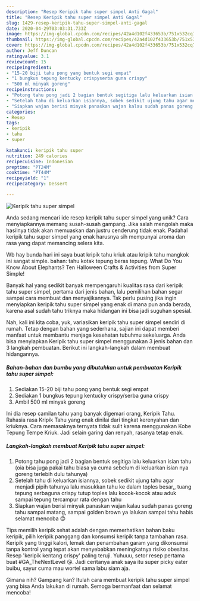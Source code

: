 ```yaml
---
description: "Resep Keripik tahu super simpel Anti Gagal"
title: "Resep Keripik tahu super simpel Anti Gagal"
slug: 1429-resep-keripik-tahu-super-simpel-anti-gagal
date: 2020-04-29T03:03:31.733Z
image: https://img-global.cpcdn.com/recipes/42a4d102f433653b/751x532cq70/keripik-tahu-super-simpel-foto-resep-utama.jpg
thumbnail: https://img-global.cpcdn.com/recipes/42a4d102f433653b/751x532cq70/keripik-tahu-super-simpel-foto-resep-utama.jpg
cover: https://img-global.cpcdn.com/recipes/42a4d102f433653b/751x532cq70/keripik-tahu-super-simpel-foto-resep-utama.jpg
author: Jeff Duncan
ratingvalue: 3.1
reviewcount: 15
recipeingredient:
- "15-20 biji tahu pong yang bentuk segi empat"
- "1 bungkus tepung kentucky crispyserba guna crispy"
- "500 ml minyak goreng"
recipeinstructions:
- "Potong tahu pong jadi 2 bagian bentuk segitiga lalu keluarkan isian tahu (oia bisa juga pakai tahu biasa ya cuma sebelum di keluarkan isian nya goreng terlebih dulu tahunya)"
- "Setelah tahu di keluarkan isiannya, sobek sedikit ujung tahu agar menjadi pipih tahunya lalu masukkan tahu ke dalam toples besar,, tuang tepung serbaguna crispy tutup toples lalu kocok-kocok atau aduk sampai tepung tercampur rata dengan tahu"
- "Siapkan wajan berisi minyak panaskan wajan kalau sudah panas goreng tahu sampai matang, sampai golden brown ya lalukan sampai tahu habis selamat mencoba 😊"
categories:
- Resep
tags:
- keripik
- tahu
- super

katakunci: keripik tahu super 
nutrition: 249 calories
recipecuisine: Indonesian
preptime: "PT24M"
cooktime: "PT44M"
recipeyield: "1"
recipecategory: Dessert

---
```



![Keripik tahu super simpel](https://img-global.cpcdn.com/recipes/42a4d102f433653b/751x532cq70/keripik-tahu-super-simpel-foto-resep-utama.jpg)

Anda sedang mencari ide resep keripik tahu super simpel yang unik? Cara menyiapkannya memang susah-susah gampang. Jika salah mengolah maka hasilnya tidak akan memuaskan dan justru cenderung tidak enak. Padahal keripik tahu super simpel yang enak harusnya sih mempunyai aroma dan rasa yang dapat memancing selera kita.

Wb hay bunda hari ini saya buat kripik tahu kriuk atau kripik tahu mangkok ini sangat simple. bahan: tahu kotak tepung beras tepung. What Do You Know About Elephants? Ten Halloween Crafts &amp; Activities from Super Simple!

Banyak hal yang sedikit banyak mempengaruhi kualitas rasa dari keripik tahu super simpel, pertama dari jenis bahan, lalu pemilihan bahan segar sampai cara membuat dan menyajikannya. Tak perlu pusing jika ingin menyiapkan keripik tahu super simpel yang enak di mana pun anda berada, karena asal sudah tahu triknya maka hidangan ini bisa jadi suguhan spesial.


Nah, kali ini kita coba, yuk, variasikan keripik tahu super simpel sendiri di rumah. Tetap dengan bahan yang sederhana, sajian ini dapat memberi manfaat untuk membantu menjaga kesehatan tubuhmu sekeluarga. Anda bisa menyiapkan Keripik tahu super simpel menggunakan 3 jenis bahan dan 3 langkah pembuatan. Berikut ini langkah-langkah dalam membuat hidangannya.

<!--inarticleads1-->

##### Bahan-bahan dan bumbu yang dibutuhkan untuk pembuatan Keripik tahu super simpel:

1. Sediakan 15-20 biji tahu pong yang bentuk segi empat
1. Sediakan 1 bungkus tepung kentucky crispy/serba guna crispy
1. Ambil 500 ml minyak goreng


Ini dia resep camilan tahu yang banyak digemari orang, Keripik Tahu. Rahasia rasa Kripik Tahu yang enak dinilai dari tingkat kerenyahan dan kriuknya. Cara memasaknya ternyata tidak sulit karena menggunakan Kobe Tepung Tempe Kriuk. Jadi selain garing dan renyah, rasanya tetap enak. 

<!--inarticleads2-->

##### Langkah-langkah membuat Keripik tahu super simpel:

1. Potong tahu pong jadi 2 bagian bentuk segitiga lalu keluarkan isian tahu (oia bisa juga pakai tahu biasa ya cuma sebelum di keluarkan isian nya goreng terlebih dulu tahunya)
1. Setelah tahu di keluarkan isiannya, sobek sedikit ujung tahu agar menjadi pipih tahunya lalu masukkan tahu ke dalam toples besar,, tuang tepung serbaguna crispy tutup toples lalu kocok-kocok atau aduk sampai tepung tercampur rata dengan tahu
1. Siapkan wajan berisi minyak panaskan wajan kalau sudah panas goreng tahu sampai matang, sampai golden brown ya lalukan sampai tahu habis selamat mencoba 😊


Tips memilih keripik sehat adalah dengan memerhatikan bahan baku keripik, pilih keripik panggang dan konsumsi keripik tanpa tambahan rasa. Keripik yang tinggi kalori, lemak dan penambahan garam yang dikonsumsi tanpa kontrol yang tepat akan menyebabkan meningkatnya risiko obesitas. Resep &#39;keripik kentang crispy&#39; paling teruji. Yuhuuu, setor resep pertama buat #GA_TheNextLevel 😘. Jadi ceritanya anak saya itu super picky eater buibu, sayur cuma mau wortel sama labu siam aja. 

Gimana nih? Gampang kan? Itulah cara membuat keripik tahu super simpel yang bisa Anda lakukan di rumah. Semoga bermanfaat dan selamat mencoba!
